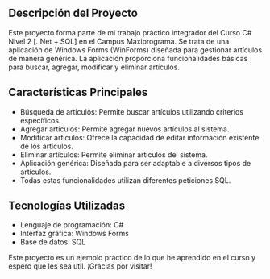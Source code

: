 ## Descripción del Proyecto

Este proyecto forma parte de mi trabajo práctico integrador del Curso C# Nivel 2 [..Net + SQL] en el Campus Maxiprograma. Se trata de una aplicación de Windows Forms (WinForms) diseñada para gestionar artículos de manera genérica. La aplicación proporciona funcionalidades básicas para buscar, agregar, modificar y eliminar artículos.

## Características Principales

- Búsqueda de artículos: Permite buscar artículos utilizando criterios específicos.
- Agregar artículos: Permite agregar nuevos artículos al sistema.
- Modificar artículos: Ofrece la capacidad de editar información existente de los artículos.
- Eliminar artículos: Permite eliminar artículos del sistema.
- Aplicación genérica: Diseñada para ser adaptable a diversos tipos de artículos.
- Todas estas funcionalidades utilizan diferentes peticiones SQL.

## Tecnologías Utilizadas

- Lenguaje de programación: C#
- Interfaz gráfica: Windows Forms
- Base de datos: SQL 

Este proyecto es un ejemplo práctico de lo que he aprendido en el curso y espero que les sea util. ¡Gracias por visitar!

